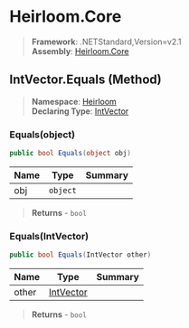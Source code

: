 # Heirloom.Core

> **Framework**: .NETStandard,Version=v2.1  
> **Assembly**: [Heirloom.Core][0]

## IntVector.Equals (Method)

> **Namespace**: [Heirloom][0]  
> **Declaring Type**: [IntVector][1]

### Equals(object)

```cs
public bool Equals(object obj)
```

| Name | Type     | Summary |
|------|----------|---------|
| obj  | `object` |         |

> **Returns** - `bool`

### Equals(IntVector)

```cs
public bool Equals(IntVector other)
```

| Name  | Type           | Summary |
|-------|----------------|---------|
| other | [IntVector][1] |         |

> **Returns** - `bool`

[0]: ../../../Heirloom.Core.md
[1]: ../IntVector.md
